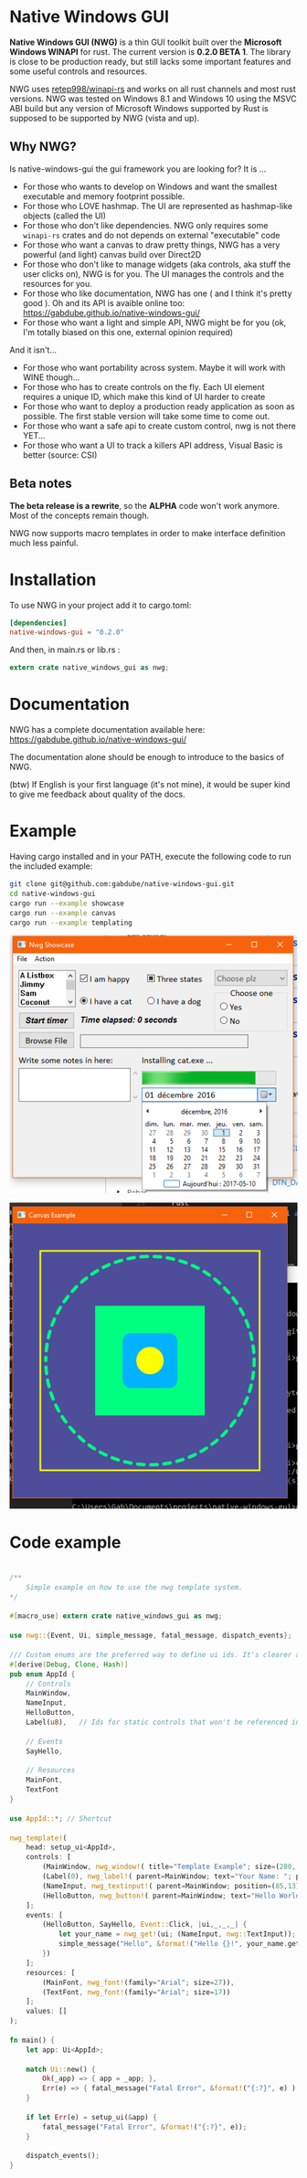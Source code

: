 # Native Windows GUI

<b>Native Windows GUI (NWG)</b> is a thin GUI toolkit built over the <b>Microsoft Windows WINAPI</b> for rust. The 
current version is <b>0.2.0 BETA 1</b>. The library is close to be production ready, but still lacks
some important features and some useful controls and resources.

NWG uses [retep998/winapi-rs](https://github.com/retep998/winapi-rs) and works on all rust channels and most
rust versions. NWG was tested on Windows 8.1 and Windows 10 using the MSVC ABI build but any version of Microsoft Windows supported by Rust is supposed to be
supported by NWG (vista and up).

## Why NWG?

Is native-windows-gui the gui framework you are looking for? It is ...

* For those who wants to develop on Windows and want the smallest executable and memory footprint possible. 
* For those who LOVE hashmap. The UI are represented as hashmap-like objects (called the UI)
* For those who don't like dependencies. NWG only requires some `winapi-rs` crates and do not depends on external "executable" code 
* For those who want a canvas to draw pretty things, NWG has a very powerful (and light) canvas build over Direct2D
* For those who don't like to manage widgets (aka controls, aka stuff the user clicks on), NWG is for you. The UI manages the controls and the resources for you.
* For those who like documentation, NWG has one ( and I think it's pretty good ). Oh and its API is avaible online too: https://gabdube.github.io/native-windows-gui/ 
* For those who want a light and simple API, NWG might be for you (ok, I'm totally biased on this one, external opinion required)

And it isn't...

* For those who want portability across system. Maybe it will work with WINE though...
* For those who has to create controls on the fly. Each UI element requires a unique ID, which make this kind of UI harder to create
* For those who want to deploy a production ready application as soon as possible. The first stable version will take some time to come out.
* For those who want a safe api to create custom control, nwg is not there YET...
* For those who want a UI to track a killers API address, Visual Basic is better (source: CSI)

## Beta notes

<b>The beta release is a rewrite</b>, so the <b>ALPHA</b> code won't work anymore. Most of the concepts remain though.

NWG now supports macro templates in order to make interface definition much less painful.

# Installation
To use NWG in your project add it to cargo.toml: 

```toml
[dependencies]
native-windows-gui = "0.2.0"
```

And then, in main.rs or lib.rs : 

```rust
extern crate native_windows_gui as nwg;
```

# Documentation

NWG has a complete documentation available here:  https://gabdube.github.io/native-windows-gui/

The documentation alone should be enough to introduce to the basics of NWG.

(btw) If English is your first language (it's not mine), it would be super kind to give me feedback about quality of the docs.

# Example
Having cargo installed and in your PATH, execute the following code to run the included example:

```bash
git clone git@github.com:gabdube/native-windows-gui.git
cd native-windows-gui
cargo run --example showcase
cargo run --example canvas
cargo run --example templating
```

![A GUI](/img/showcase.png "Image")  

![A GUI](/img/canvas.png "Image")  


# Code example
```rust

/**
    Simple example on how to use the nwg template system.
*/

#[macro_use] extern crate native_windows_gui as nwg;

use nwg::{Event, Ui, simple_message, fatal_message, dispatch_events};

/// Custom enums are the preferred way to define ui ids. It's clearer and more extensible than any other types (such as &'str).
#[derive(Debug, Clone, Hash)]
pub enum AppId {
    // Controls
    MainWindow,
    NameInput, 
    HelloButton,
    Label(u8),   // Ids for static controls that won't be referenced in the Ui logic can be shortened this way.

    // Events
    SayHello,

    // Resources
    MainFont,
    TextFont
}

use AppId::*; // Shortcut

nwg_template!(
    head: setup_ui<AppId>,
    controls: [
        (MainWindow, nwg_window!( title="Template Example"; size=(280, 105) )),
        (Label(0), nwg_label!( parent=MainWindow; text="Your Name: "; position=(5,15); size=(80, 25); font=Some(TextFont) )),
        (NameInput, nwg_textinput!( parent=MainWindow; position=(85,13); size=(185,22); font=Some(TextFont) )),
        (HelloButton, nwg_button!( parent=MainWindow; text="Hello World!"; position=(5, 45); size=(270, 50); font=Some(MainFont) ))
    ];
    events: [
        (HelloButton, SayHello, Event::Click, |ui,_,_,_| {
            let your_name = nwg_get!(ui; (NameInput, nwg::TextInput));
            simple_message("Hello", &format!("Hello {}!", your_name.get_text()) );
        })
    ];
    resources: [
        (MainFont, nwg_font!(family="Arial"; size=27)),
        (TextFont, nwg_font!(family="Arial"; size=17))
    ];
    values: []
);

fn main() {
    let app: Ui<AppId>;

    match Ui::new() {
        Ok(_app) => { app = _app; },
        Err(e) => { fatal_message("Fatal Error", &format!("{:?}", e) ); }
    }

    if let Err(e) = setup_ui(&app) {
        fatal_message("Fatal Error", &format!("{:?}", e));
    }

    dispatch_events();
}
```